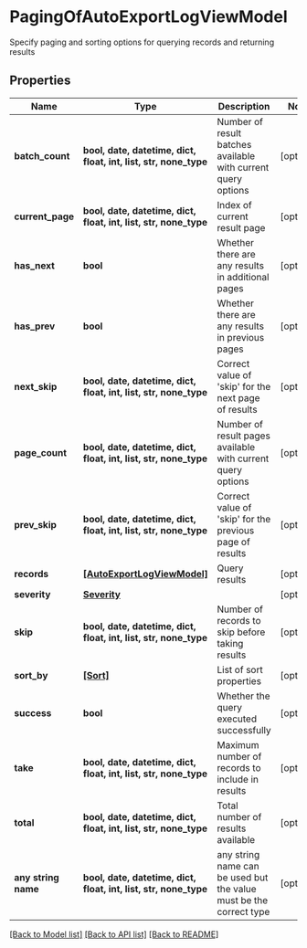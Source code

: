 # PagingOfAutoExportLogViewModel

Specify paging and sorting options for querying records and returning results

## Properties
Name | Type | Description | Notes
------------ | ------------- | ------------- | -------------
**batch_count** | **bool, date, datetime, dict, float, int, list, str, none_type** | Number of result batches available with current query options | [optional] 
**current_page** | **bool, date, datetime, dict, float, int, list, str, none_type** | Index of current result page | [optional] 
**has_next** | **bool** | Whether there are any results in additional pages | [optional] 
**has_prev** | **bool** | Whether there are any results in previous pages | [optional] 
**next_skip** | **bool, date, datetime, dict, float, int, list, str, none_type** | Correct value of &#39;skip&#39; for the next page of results | [optional] 
**page_count** | **bool, date, datetime, dict, float, int, list, str, none_type** | Number of result pages available with current query options | [optional] 
**prev_skip** | **bool, date, datetime, dict, float, int, list, str, none_type** | Correct value of &#39;skip&#39; for the previous page of results | [optional] 
**records** | [**[AutoExportLogViewModel]**](AutoExportLogViewModel.md) | Query results | [optional] 
**severity** | [**Severity**](Severity.md) |  | [optional] 
**skip** | **bool, date, datetime, dict, float, int, list, str, none_type** | Number of records to skip before taking results | [optional] 
**sort_by** | [**[Sort]**](Sort.md) | List of sort properties | [optional] 
**success** | **bool** | Whether the query executed successfully | [optional] 
**take** | **bool, date, datetime, dict, float, int, list, str, none_type** | Maximum number of records to include in results | [optional] 
**total** | **bool, date, datetime, dict, float, int, list, str, none_type** | Total number of results available | [optional] 
**any string name** | **bool, date, datetime, dict, float, int, list, str, none_type** | any string name can be used but the value must be the correct type | [optional]

[[Back to Model list]](../README.md#documentation-for-models) [[Back to API list]](../README.md#documentation-for-api-endpoints) [[Back to README]](../README.md)


